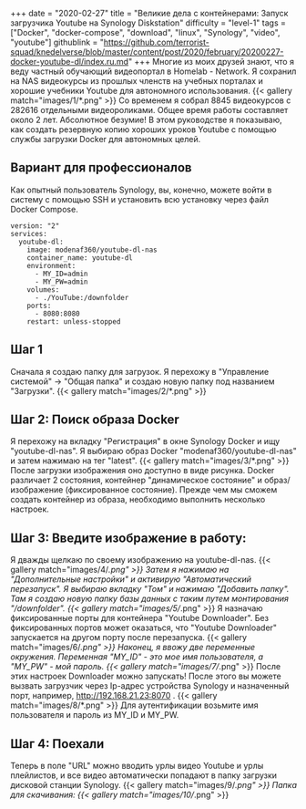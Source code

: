 +++
date = "2020-02-27"
title = "Великие дела с контейнерами: Запуск загрузчика Youtube на Synology Diskstation"
difficulty = "level-1"
tags = ["Docker", "docker-compose", "download", "linux", "Synology", "video", "youtube"]
githublink = "https://github.com/terrorist-squad/knedelverse/blob/master/content/post/2020/february/20200227-docker-youtube-dl/index.ru.md"
+++
Многие из моих друзей знают, что я веду частный обучающий видеопортал в Homelab - Network. Я сохранил на NAS видеокурсы из прошлых членств на учебных порталах и хорошие учебники Youtube для автономного использования.
{{< gallery match="images/1/*.png" >}}
Со временем я собрал 8845 видеокурсов с 282616 отдельными видеороликами. Общее время работы составляет около 2 лет. Абсолютное безумие! В этом руководстве я показываю, как создать резервную копию хороших уроков Youtube с помощью службы загрузки Docker для автономных целей.
## Вариант для профессионалов
Как опытный пользователь Synology, вы, конечно, можете войти в систему с помощью SSH и установить всю установку через файл Docker Compose.
```
version: "2"
services:
  youtube-dl:
    image: modenaf360/youtube-dl-nas
    container_name: youtube-dl
    environment:
      - MY_ID=admin
      - MY_PW=admin
    volumes:
      - ./YouTube:/downfolder
    ports:
      - 8080:8080
    restart: unless-stopped

```

## Шаг 1
Сначала я создаю папку для загрузок. Я перехожу в "Управление системой" -> "Общая папка" и создаю новую папку под названием "Загрузки".
{{< gallery match="images/2/*.png" >}}

## Шаг 2: Поиск образа Docker
Я перехожу на вкладку "Регистрация" в окне Synology Docker и ищу "youtube-dl-nas". Я выбираю образ Docker "modenaf360/youtube-dl-nas" и затем нажимаю на тег "latest".
{{< gallery match="images/3/*.png" >}}
После загрузки изображения оно доступно в виде рисунка. Docker различает 2 состояния, контейнер "динамическое состояние" и образ/изображение (фиксированное состояние). Прежде чем мы сможем создать контейнер из образа, необходимо выполнить несколько настроек.
## Шаг 3: Введите изображение в работу:
Я дважды щелкаю по своему изображению на youtube-dl-nas.
{{< gallery match="images/4/*.png" >}}
Затем я нажимаю на "Дополнительные настройки" и активирую "Автоматический перезапуск". Я выбираю вкладку "Том" и нажимаю "Добавить папку". Там я создаю новую папку базы данных с таким путем монтирования "/downfolder".
{{< gallery match="images/5/*.png" >}}
Я назначаю фиксированные порты для контейнера "Youtube Downloader". Без фиксированных портов может оказаться, что "Youtube Downloader" запускается на другом порту после перезапуска.
{{< gallery match="images/6/*.png" >}}
Наконец, я ввожу две переменные окружения. Переменная "MY_ID" - это мое имя пользователя, а "MY_PW" - мой пароль.
{{< gallery match="images/7/*.png" >}}
После этих настроек Downloader можно запускать! После этого вы можете вызвать загрузчик через Ip-адрес устройства Synology и назначенный порт, например, http://192.168.21.23:8070 .
{{< gallery match="images/8/*.png" >}}
Для аутентификации возьмите имя пользователя и пароль из MY_ID и MY_PW.
## Шаг 4: Поехали
Теперь в поле "URL" можно вводить урлы видео Youtube и урлы плейлистов, и все видео автоматически попадают в папку загрузки дисковой станции Synology.
{{< gallery match="images/9/*.png" >}}
Папка для скачивания:
{{< gallery match="images/10/*.png" >}}